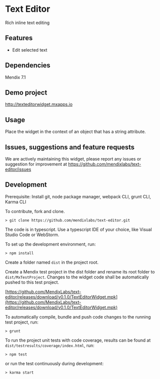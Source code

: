 # Text Editor
Rich inline text editing

## Features
* Edit selected text

## Dependencies
Mendix 7.1

## Demo project
http://texteditorwidget.mxapps.io

## Usage
Place the widget in the context of an object that has a string attribute.

## Issues, suggestions and feature requests
We are actively maintaining this widget, please report any issues or suggestion for improvement at https://github.com/mendixlabs/text-editor/issues

## Development
Prerequisite: Install git, node package manager, webpack CLI, grunt CLI, Karma CLI

To contribute, fork and clone.

    > git clone https://github.com/mendixlabs/text-editor.git

The code is in typescript. Use a typescript IDE of your choice, like Visual Studio Code or WebStorm.

To set up the development environment, run:

    > npm install

Create a folder named `dist` in the project root.

Create a Mendix test project in the dist folder and rename its root folder to `dist/MxTestProject`. Changes to the widget code shall be automatically pushed to this test project.

[https://github.com/MendixLabs/text-editor/releases/download/v0.1.0/TextEditorWidget.mpk](https://github.com/MendixLabs/text-editor/releases/download/v0.1.0/TextEditorWidget.mpk)

To automatically compile, bundle and push code changes to the running test project, run:

    > grunt

To run the project unit tests with code coverage, results can be found at `dist/testresults/coverage/index.html`, run:

    > npm test

or run the test continuously during development:

    > karma start
